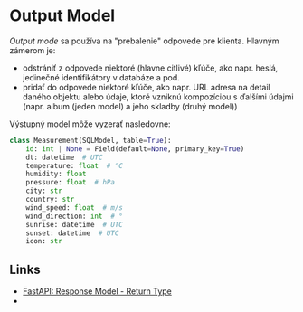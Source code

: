 # Output Model

_Output mode_ sa používa na "prebalenie" odpovede pre klienta. Hlavným zámerom je:

* odstrániť z odpovede niektoré (hlavne citlivé) kľúče, ako napr. heslá, jedinečné identifikátory v databáze a pod.
* pridať do odpovede niektoré kľúče, ako napr. URL adresa na detail daného objektu alebo údaje, ktoré vzniknú
  kompozíciou s ďalšími údajmi (napr. album (jeden model) a jeho skladby (druhý model))

Výstupný model môže vyzerať nasledovne:

```python
class Measurement(SQLModel, table=True):
    id: int | None = Field(default=None, primary_key=True)
    dt: datetime  # UTC
    temperature: float  # °C
    humidity: float
    pressure: float  # hPa
    city: str
    country: str
    wind_speed: float  # m/s
    wind_direction: int  # °
    sunrise: datetime  # UTC
    sunset: datetime  # UTC
    icon: str
```

## Links

* [FastAPI: Response Model - Return Type](https://fastapi.tiangolo.com/tutorial/response-model/)
*
